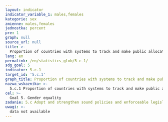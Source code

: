 ```yaml
---
layout: indicator
indicator_variable_1: males,females
kategorie: sex
zmienne: males,females
jednostka: percent
pre: 1
graph: null
source_url: null
title: >-
  Proportion of countries with systems to track and make public allocations for gender equality and women’s empowerment
lang: en
permalink: /en/statistics_glob/5-c-1/
sdg_goal: 5
indicator: 5.c.1
target_id: '5.c.1'
graph_title: Proportion of countries with systems to track and make public allocations for gender equality and women’s empowerment
nazwa_wskaznika: >-
  5.c.1 Proportion of countries with systems to track and make public allocations for gender equality and women’s empowerment
cel: >-
  Goal 5. Gender equality
zadanie: 5.c Adopt and strengthen sound policies and enforceable legislation for the promotion of gender equality and the empowerment of all women and girls at all levels
uwagi: >-
  data not available
---
```

